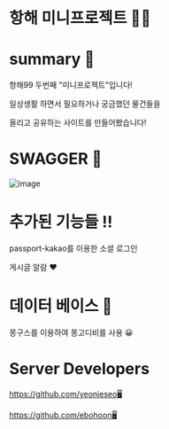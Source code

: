 # 항해 미니프로젝트 👩‍💻

# summary 📖
항해99 두번째 "미니프로젝트"입니다!

일상생활 하면서 필요하거나 궁금했던 물건들을

올리고 공유하는 사이트를 만들어봤습니다!

# SWAGGER 🎨
![image](https://user-images.githubusercontent.com/86820463/137259846-f1492ef2-2b28-41b2-9315-a00324f31a65.png)

# 추가된 기능들 ‼ 
passport-kakao를 이용한 소셜 로그인

게시글 알람 ❤ 

# 데이터 베이스 🛒

몽구스를 이용하여 몽고디비를 사용 😀

# Server Developers
https://github.com/yeonjeseo🖥

https://github.com/ebohoon🖥





